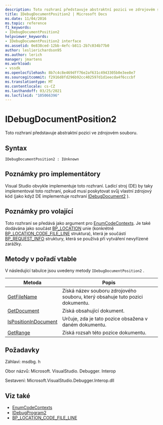 ```yaml
---
description: Toto rozhraní představuje abstraktní pozici ve zdrojovém souboru.
title: IDebugDocumentPosition2 | Microsoft Docs
ms.date: 11/04/2016
ms.topic: reference
f1_keywords:
- IDebugDocumentPosition2
helpviewer_keywords:
- IDebugDocumentPosition2 interface
ms.assetid: 0e838ced-12bb-4efc-b811-2b7c034b77b0
author: leslierichardson95
ms.author: lerich
manager: jmartens
ms.workload:
- vssdk
ms.openlocfilehash: 8b7c4c8e469dff76e2af631c4943305b0e3ee8e7
ms.sourcegitcommit: f2916d8fd296b92cc402597d1d1eecda4f6cccbf
ms.translationtype: MT
ms.contentlocale: cs-CZ
ms.lasthandoff: 03/25/2021
ms.locfileid: "105066396"
---
```

# <a name="idebugdocumentposition2"></a>IDebugDocumentPosition2
Toto rozhraní představuje abstraktní pozici ve zdrojovém souboru.

## <a name="syntax"></a>Syntax

```
IDebugDocumentPosition2 : IUnknown
```

## <a name="notes-for-implementers"></a>Poznámky pro implementátory
 Visual Studio obvykle implementuje toto rozhraní. Ladicí stroj (DE) by taky implementoval toto rozhraní, pokud musí poskytovat svůj vlastní zdrojový kód (jako když DE implementuje rozhraní [IDebugDocument2](../../../extensibility/debugger/reference/idebugdocument2.md) ).

## <a name="notes-for-callers"></a>Poznámky pro volající
 Toto rozhraní se předává jako argument pro [EnumCodeContexts](../../../extensibility/debugger/reference/idebugprogram2-enumcodecontexts.md). Je také dodávána jako součást [BP_LOCATION](../../../extensibility/debugger/reference/bp-location.md) unie (konkrétně [BP_LOCATION_CODE_FILE_LINE](../../../extensibility/debugger/reference/bp-location-code-file-line.md) struktura), která je součástí [BP_REQUEST_INFO](../../../extensibility/debugger/reference/bp-request-info.md) struktury, která se používá při vytváření nevyřízené zarážky.

## <a name="methods-in-vtable-order"></a>Metody v pořadí vtable
 V následující tabulce jsou uvedeny metody `IDebugDocumentPosition2` .

|Metoda|Popis|
|------------|-----------------|
|[GetFileName](../../../extensibility/debugger/reference/idebugdocumentposition2-getfilename.md)|Získá název souboru zdrojového souboru, který obsahuje tuto pozici dokumentu.|
|[GetDocument](../../../extensibility/debugger/reference/idebugdocumentposition2-getdocument.md)|Získá obsahující dokument.|
|[IsPositionInDocument](../../../extensibility/debugger/reference/idebugdocumentposition2-ispositionindocument.md)|Určuje, zda je tato pozice obsažena v daném dokumentu.|
|[GetRange](../../../extensibility/debugger/reference/idebugdocumentposition2-getrange.md)|Získá rozsah této pozice dokumentu.|

## <a name="requirements"></a>Požadavky
 Záhlaví: msdbg. h

 Obor názvů: Microsoft. VisualStudio. Debugger. Interop

 Sestavení: Microsoft.VisualStudio.Debugger.Interop.dll

## <a name="see-also"></a>Viz také
- [EnumCodeContexts](../../../extensibility/debugger/reference/idebugprogram2-enumcodecontexts.md)
- [IDebugProgram2](../../../extensibility/debugger/reference/idebugprogram2.md)
- [BP_LOCATION_CODE_FILE_LINE](../../../extensibility/debugger/reference/bp-location-code-file-line.md)
